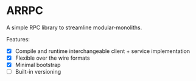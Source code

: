 # ARRPC

A simple RPC library to streamline modular-monoliths.

Features:

- [x] Compile and runtime interchangeable client + service implementation
- [x] Flexible over the wire formats
- [x] Minimal bootstrap
- [ ] Built-in versioning
